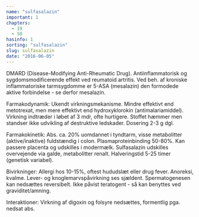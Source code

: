 ```yaml
---
name: "sulfasalazin"
important: 1
chapters:
  - 19
  - 50
hasinfo: 1
sorting: "sulfasalazin"
slug: sulfasalazin
date: "2016-06-05"
---
```


DMARD (Disease-Modifying Anti-Rheumatic Drug). Antiinflammatorisk og
sygdomsmodificerende effekt ved reumatoid artritis. Ved beh. af kroniske
inflammatoriske tarmsygdomme er 5-ASA (mesalazin) den formodede aktive
forbindelse - se derfor mesalazin.

Farmakodynamik: Ukendt virkningsmekanisme. Mindre effektivt end metotrexat, men
mere effektivt end hydroxyklorokin (antimalariamiddel). Virkning indtræder i
løbet af 3 mdr, ofte hurtigere. Stoffet hæmmer men standser ikke udvikling af
destruktive ledskader. Dosering 2-3 g dgl.

Farmakokinetik: Abs. ca. 20% uomdannet i tyndtarm, visse metabolitter
(aktive/inaktive) fuldstændig i colon. Plasmaproteinbinding 50-80%. Kan passere
placenta og udskilles i modermælk. Sulfasalazin udskilles overvejende via galde,
metabolitter renalt. Halveringstid 5-25 timer (genetisk variabel).

Bivirkninger: Allergi hos 10-15%, oftest hududslæt eller drug fever. Anoreksi,
kvalme. Lever- og knoglemarvspåvirkning ses sjældent. Spermatogenesen kan
nedsættes reversibelt. Ikke påvist teratogent - så kan benyttes ved
graviditet/amning.

Interaktioner: Virkning af digoxin og folsyre nedsættes, formentlig pga. nedsat
abs.
